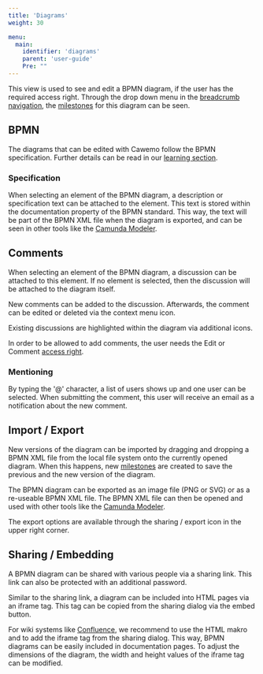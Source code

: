 ```yaml
---
title: 'Diagrams'
weight: 30

menu:
  main:
    identifier: 'diagrams'
    parent: 'user-guide'
    Pre: ""
---
```


This view is used to see and edit a BPMN diagram, if the user has the required access right. Through the drop down menu in the [breadcrumb navigation](../home#navigation), the [milestones](../milestones) for this diagram can be seen.

## BPMN

The diagrams that can be edited with Cawemo follow the BPMN specification. Further details can be read in our [learning section](https://camunda.com/bpmn/).

### Specification

When selecting an element of the BPMN diagram, a description or specification text can be attached to the element. This text is stored within the documentation property of the BPMN standard. This way, the text will be part of the BPMN XML file when the diagram is exported, and can be seen in other tools like the [Camunda Modeler](https://camunda.com/products/modeler/).

## Comments

When selecting an element of the BPMN diagram, a discussion can be attached to this element. If no element is selected, then the discussion will be attached to the diagram itself.

New comments can be added to the discussion. Afterwards, the comment can be edited or deleted via the context menu icon.

Existing discussions are highlighted within the diagram via additional icons.

In order to be allowed to add comments, the user needs the Edit or Comment [access right](../projects#collaboration-access-rights).

### Mentioning

By typing the '@' character, a list of users shows up and one user can be selected. When submitting the comment, this user will receive an email as a notification about the new comment.

## Import / Export

New versions of the diagram can be imported by dragging and dropping a BPMN XML file from the local file system onto the currently opened diagram. When this happens, new [milestones](../milestones) are created to save the previous and the new version of the diagram.

The BPMN diagram can be exported as an image file (PNG or SVG) or as a re-useable BPMN XML file. The BPMN XML file can then be opened and used with other tools like the [Camunda Modeler](https://camunda.com/products/modeler/).

The export options are available through the sharing / export icon in the upper right corner.

## Sharing / Embedding

A BPMN diagram can be shared with various people via a sharing link. This link can also be protected with an additional password.

Similar to the sharing link, a diagram can be included into HTML pages via an iframe tag. This tag can be copied from the sharing dialog via the embed button.

For wiki systems like [Confluence](https://www.atlassian.com/software/confluence), we recommend to use the HTML makro and to add the iframe tag from the sharing dialog. This way, BPMN diagrams can be easily included in documentation pages. To adjust the dimensions of the diagram, the width and height values of the iframe tag can be modified.
